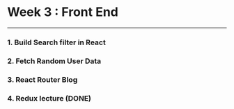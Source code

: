 # Week 3 : Front End
---

### 1. Build Search filter in React

### 2. Fetch Random User Data

### 3. React Router Blog

### 4. Redux lecture (DONE)
